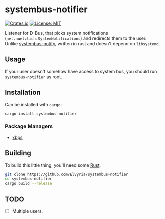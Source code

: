 # systembus-notifier
[![Crates.io](https://img.shields.io/crates/v/systembus-notifier.svg)](https://crates.io/crates/systembus-notifier)
[![License: MIT](https://img.shields.io/badge/License-MIT-yellow.svg)](https://opensource.org/licenses/MIT)

Listener for D-Bus, that picks system notifications (`net.nuetzlich.SystemNotifications`) and redirects them to the user.  
Unlike [systembus-notify](https://github.com/rfjakob/systembus-notify), written in rust and doesn't depend on `libsystemd`.

## Usage

If your user doesn't somehow have access to system bus, you should run `systembus-notifier` as root.

## Installation

Can be installed with `cargo`:

```bash
cargo install systembus-notifier
```

### Package Managers
* [xbps](https://github.com/Elvyria/voids-package-nightmare/tree/main/srcpkgs/systembus-notifier)

## Building

To build this little thing, you'll need some [Rust](https://www.rust-lang.org/).

```bash
git clone https://github.com/Elvyria/systembus-notifier
cd systembus-notifier
cargo build --release
```

## TODO

- [ ] Multiple users.
